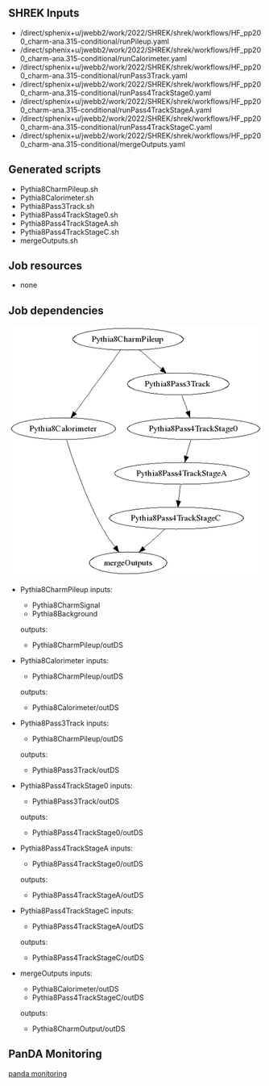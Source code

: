 ## SHREK Inputs
- /direct/sphenix+u/jwebb2/work/2022/SHREK/shrek/workflows/HF_pp200_charm-ana.315-conditional/runPileup.yaml
- /direct/sphenix+u/jwebb2/work/2022/SHREK/shrek/workflows/HF_pp200_charm-ana.315-conditional/runCalorimeter.yaml
- /direct/sphenix+u/jwebb2/work/2022/SHREK/shrek/workflows/HF_pp200_charm-ana.315-conditional/runPass3Track.yaml
- /direct/sphenix+u/jwebb2/work/2022/SHREK/shrek/workflows/HF_pp200_charm-ana.315-conditional/runPass4TrackStage0.yaml
- /direct/sphenix+u/jwebb2/work/2022/SHREK/shrek/workflows/HF_pp200_charm-ana.315-conditional/runPass4TrackStageA.yaml
- /direct/sphenix+u/jwebb2/work/2022/SHREK/shrek/workflows/HF_pp200_charm-ana.315-conditional/runPass4TrackStageC.yaml
- /direct/sphenix+u/jwebb2/work/2022/SHREK/shrek/workflows/HF_pp200_charm-ana.315-conditional/mergeOutputs.yaml
## Generated scripts
- Pythia8CharmPileup.sh
- Pythia8Calorimeter.sh
- Pythia8Pass3Track.sh
- Pythia8Pass4TrackStage0.sh
- Pythia8Pass4TrackStageA.sh
- Pythia8Pass4TrackStageC.sh
- mergeOutputs.sh
## Job resources
- none
## Job dependencies
![Workflow graph](workflow.png)
- Pythia8CharmPileup
  inputs:
  - Pythia8CharmSignal
  - Pythia8Background

  outputs:
  - Pythia8CharmPileup/outDS
- Pythia8Calorimeter
  inputs:
  - Pythia8CharmPileup/outDS

  outputs:
  - Pythia8Calorimeter/outDS
- Pythia8Pass3Track
  inputs:
  - Pythia8CharmPileup/outDS

  outputs:
  - Pythia8Pass3Track/outDS
- Pythia8Pass4TrackStage0
  inputs:
  - Pythia8Pass3Track/outDS

  outputs:
  - Pythia8Pass4TrackStage0/outDS
- Pythia8Pass4TrackStageA
  inputs:
  - Pythia8Pass4TrackStage0/outDS

  outputs:
  - Pythia8Pass4TrackStageA/outDS
- Pythia8Pass4TrackStageC
  inputs:
  - Pythia8Pass4TrackStageA/outDS

  outputs:
  - Pythia8Pass4TrackStageC/outDS
- mergeOutputs
  inputs:
  - Pythia8Calorimeter/outDS
  - Pythia8Pass4TrackStageC/outDS

  outputs:
  - Pythia8CharmOutput/outDS
## PanDA Monitoring
[panda monitoring](https://panda-doma.cern.ch/tasks/?taskname=user.jwebb2.sP22s-hfcharm-pileup-test3_*)
